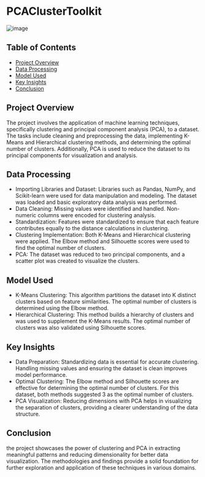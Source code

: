 # PCAClusterToolkit


![image](https://github.com/akakingsley563/PCAClusterToolkit/assets/130521961/d9df0f49-e984-4527-b496-d57302ba684e)





## Table of Contents
- [Project Overview](#project-overview)
- [Data Processing](#data-processing)
- [Model Used](#model-used)
- [Key Insights](#key-insights)
- [Conclusion](#Conclusion)

## Project Overview
The project involves the application of machine learning techniques, specifically clustering and principal component analysis (PCA), to a dataset. The tasks include cleaning and preprocessing the data, implementing K-Means and Hierarchical clustering methods, and determining the optimal number of clusters. Additionally, PCA is used to reduce the dataset to its principal components for visualization and analysis.

## Data Processing
- Importing Libraries and Dataset: Libraries such as Pandas, NumPy, and Scikit-learn were used for data manipulation and modeling. The dataset was loaded and basic exploratory data analysis was performed.
- Data Cleaning: Missing values were identified and handled. Non-numeric columns were encoded for clustering analysis.
- Standardization: Features were standardized to ensure that each feature contributes equally to the distance calculations in clustering.
-  Clustering Implementation: Both K-Means and Hierarchical clustering were applied. The Elbow method and Silhouette scores were used to find the optimal number of clusters.
- PCA: The dataset was reduced to two principal components, and a scatter plot was created to visualize the clusters.


## Model Used
- K-Means Clustering: This algorithm partitions the dataset into K distinct clusters based on feature similarities. The optimal number of clusters is determined using the Elbow method.
- Hierarchical Clustering: This method builds a hierarchy of clusters and was used to supplement the K-Means results. The optimal number of clusters was also validated using Silhouette scores.

## Key Insights
- Data Preparation: Standardizing data is essential for accurate clustering. Handling missing values and ensuring the dataset is clean improves model performance.
- Optimal Clustering: The Elbow method and Silhouette scores are effective for determining the optimal number of clusters. For this dataset, both methods suggested 3 as the optimal number of clusters.
- PCA Visualization: Reducing dimensions with PCA helps in visualizing the separation of clusters, providing a clearer understanding of the data structure.

## Conclusion 
the project showcases the power of clustering and PCA in extracting meaningful patterns and reducing dimensionality for better data visualization. The methodologies and findings provide a solid foundation for further exploration and application of these techniques in various domains.
